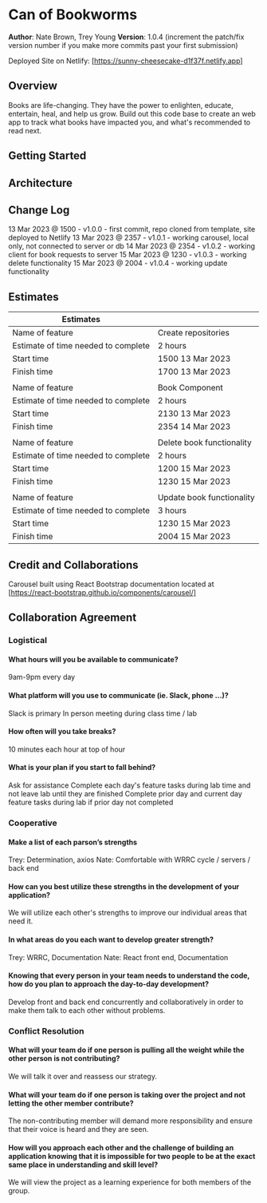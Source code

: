 # Can of Bookworms

**Author**: Nate Brown, Trey Young
**Version**: 1.0.4 (increment the patch/fix version number if you make more commits past your first submission)

Deployed Site on Netlify: [https://sunny-cheesecake-d1f37f.netlify.app]

## Overview

Books are life-changing. They have the power to enlighten, educate, entertain, heal, and help us grow. Build out this code base to create an web app to track what books have impacted you, and what's recommended to read next.

## Getting Started
<!-- What are the steps that a user must take in order to build this app on their own machine and get it running? -->

## Architecture
<!-- Provide a detailed description of the application design. What technologies (languages, libraries, etc) you're using, and any other relevant design information. -->

## Change Log

13 Mar 2023 @ 1500 - v1.0.0 - first commit, repo cloned from template, site deployed to Netlify
13 Mar 2023 @ 2357 - v1.0.1 - working carousel, local only, not connected to server or db
14 Mar 2023 @ 2354 - v1.0.2 - working client for book requests to server
15 Mar 2023 @ 1230 - v1.0.3 - working delete functionality
15 Mar 2023 @ 2004 - v1.0.4 - working update functionality

## Estimates

| Estimates |   |
| --- | --- |
| Name of feature | Create repositories |
| Estimate of time needed to complete | 2 hours
| Start time | 1500 13 Mar 2023
| Finish time | 1700 13 Mar 2023
|   |   |
| Name of feature | Book Component |
| Estimate of time needed to complete | 2 hours |
| Start time | 2130 13 Mar 2023 |
| Finish time | 2354 14 Mar 2023 |
|   |   |
| Name of feature | Delete book functionality |
| Estimate of time needed to complete | 2 hours
| Start time | 1200 15 Mar 2023 |
| Finish time | 1230 15 Mar 2023 |
|   |   |
| Name of feature | Update book functionality |
| Estimate of time needed to complete | 3 hours |
| Start time | 1230 15 Mar 2023 |
| Finish time | 2004 15 Mar 2023 |

## Credit and Collaborations

<!-- Give credit (and a link) to other people or resources that helped you build this application. -->

Carousel built using React Bootstrap documentation located at [https://react-bootstrap.github.io/components/carousel/]

## Collaboration Agreement

### Logistical

#### What hours will you be available to communicate?

9am-9pm every day

#### What platform will you use to communicate (ie. Slack, phone …)?

Slack is primary
In person meeting during class time / lab

#### How often will you take breaks?

10 minutes each hour at top of hour

#### What is your plan if you start to fall behind?

Ask for assistance
Complete each day's feature tasks during lab time and not leave lab until they are finished
Complete prior day and current day feature tasks during lab if prior day not completed

### Cooperative

#### Make a list of each parson’s strengths

Trey: Determination, axios
Nate: Comfortable with WRRC cycle / servers / back end

#### How can you best utilize these strengths in the development of your application?

We will utilize each other's strengths to improve our individual areas that need it.

#### In what areas do you each want to develop greater strength?

Trey: WRRC, Documentation
Nate: React front end, Documentation

#### Knowing that every person in your team needs to understand the code, how do you plan to approach the day-to-day development?

Develop front and back end concurrently and collaboratively in order to make them talk to each other without problems.

### Conflict Resolution

#### What will your team do if one person is pulling all the weight while the other person is not contributing?

We will talk it over and reassess our strategy.

#### What will your team do if one person is taking over the project and not letting the other member contribute?

The non-contributing member will demand more responsibility and ensure that their voice is heard and they are seen.

#### How will you approach each other and the challenge of building an application knowing that it is impossible for two people to be at the exact same place in understanding and skill level?

We will view the project as a learning experience for both members of the group.
